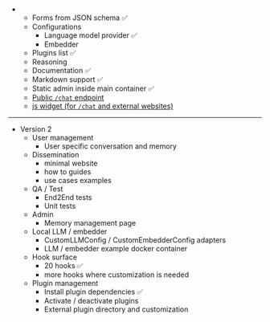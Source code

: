 
* 
  * Forms from JSON schema ✅
  * Configurations
	  * Language model provider ✅
	  * Embedder
  * Plugins list ✅
  * Reasoning
  * Documentation ✅
  * Markdown support ✅
  * Static admin inside main container ✅
  * [Public `/chat` endpoint](https://github.com/pieroit/cheshire-cat/issues/267)  
  * [js widget (for `/chat` and external websites)](https://github.com/pieroit/cheshire-cat/issues/269)


<hr>

* Version 2
  * User management
    * User specific conversation and memory
  * Dissemination
    * minimal website
    * how to guides
    * use cases examples
  * QA / Test
    * End2End tests
    * Unit tests
  * Admin
    * Memory management page
  * Local LLM / embedder
    * CustomLLMConfig / CustomEmbedderConfig adapters
    * LLM / embedder example docker container
  * Hook surface
    * 20 hooks ✅
    * more hooks where customization is needed
  * Plugin management
    * Install plugin dependencies ✅
    * Activate / deactivate plugins
    * External plugin directory and customization
